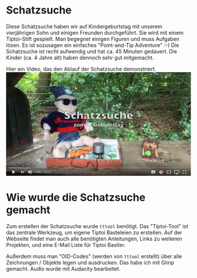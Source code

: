 # Schatzsuche

Diese Schatzsuche haben wir auf Kindergeburtstag mit unserem vierjährigen Sohn und einigen Freunden durchgeführt. Sie wird mit einem Tiptoi-Stift gespielt. Man begegnet einigen Figuren und muss Aufgaben lösen. Es ist sozusagen ein einfaches "Point-and-Tip Adventure" :-) Die Schatzsuche ist recht aufwendig und hat ca. 45 Minuten gedauert. Die Kinder (ca. 4 Jahre alt) haben dennoch sehr gut mitgemacht.

Hier ein Video,	das den	Ablauf der Schatzsuche demonstriert.
[![Ablauf der Schatzsuche](Schatzsuche_Ablauf.jpg)](https://www.youtube.com/watch?v=tt28g7PHf3k "Ablauf der Schatzsuche")

# Wie wurde die Schatzsuche gemacht

Zum erstellen der Schatzsuche wurde `tttool` benötigt. Das "Tiptoi-Tool" ist das zentrale Werkzeug, um eigene Tiptoi Basteleien zu erstellen. Auf der Webseite findet man auch alle benötigten Anleitungen, Links zu weiteren Projekten, und eine E-Mail Liste für Tiptoi Bastler.

Außerdem muss man "OID-Codes" (werden von `tttool` erstellt) über alle Zeichnungen / Objekte legen und ausdrucken. Das habe ich mit Gimp gemacht. Audio wurde mit Audacity bearbeitet.


